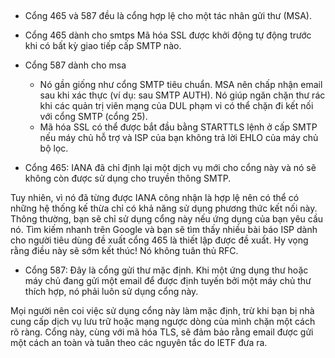 ##
- Cổng 465 và 587 đều là cổng hợp lệ cho một tác nhân gửi thư (MSA).
- Cổng 465 dành cho smtps
Mã hóa SSL được khởi động tự động trước khi có bất kỳ giao tiếp cấp SMTP nào.

- Cổng 587 dành cho msa
    + Nó gần giống như cổng SMTP tiêu chuẩn. MSA nên chấp nhận email sau khi xác thực (ví dụ: sau SMTP AUTH). Nó giúp ngăn chặn thư rác khi các quản trị viên mạng của DUL phạm vi có thể chặn đi kết nối với cổng SMTP (cổng 25).
    +  Mã hóa SSL có thể được bắt đầu bằng STARTTLS lệnh ở cấp SMTP nếu máy chủ hỗ trợ và ISP của bạn không trả lời EHLO của máy chủ bộ lọc.

- Cổng 465: IANA đã chỉ định lại một dịch vụ mới cho cổng này và nó sẽ không còn được sử dụng cho truyền thông SMTP.

Tuy nhiên, vì nó đã từng được IANA công nhận là hợp lệ nên có thể có những hệ thống kế thừa chỉ có khả năng sử dụng phương thức kết nối này. Thông thường, bạn sẽ chỉ sử dụng cổng này nếu ứng dụng của bạn yêu cầu nó. Tìm kiếm nhanh trên Google và bạn sẽ tìm thấy nhiều bài báo ISP dành cho người tiêu dùng đề xuất cổng 465 là thiết lập được đề xuất. Hy vọng rằng điều này sẽ sớm kết thúc! Nó không tuân thủ RFC.

- Cổng 587: Đây là cổng gửi thư mặc định. Khi một ứng dụng thư hoặc máy chủ đang gửi một email để được định tuyến bởi một máy chủ thư thích hợp, nó phải luôn sử dụng cổng này.

Mọi người nên coi việc sử dụng cổng này làm mặc định, trừ khi bạn bị nhà cung cấp dịch vụ lưu trữ hoặc mạng ngược dòng của mình chặn một cách rõ ràng. Cổng này, cùng với mã hóa TLS, sẽ đảm bảo rằng email được gửi một cách an toàn và tuân theo các nguyên tắc do IETF đưa ra.